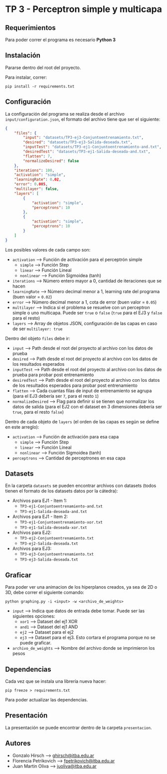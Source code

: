 # TP 3 - Perceptron simple y multicapa

## Requerimientos

Para poder correr el programa es necesario **Python 3**

## Instalación

Pararse dentro del root del proyecto.

Para instalar, correr:
```
pip install -r requirements.txt
```

## Configuración

La configuración del programa se realiza desde el archivo `input/configuration.json`, el formato del archivo tiene que ser el siguiente:
```json
{
    "files": {
        "input": "datasets/TP3-ej3-Conjuntoentrenamiento.txt",
        "desired": "datasets/TP3-ej3-Salida-deseada.txt",
        "inputTest": "datasets/TP3-ej1-Conjuntoentrenamiento-and.txt",
        "desiredTest": "datasets/TP3-ej1-Salida-deseada-and.txt",
        "flatten": 7,
        "normalizeDesired": false
    },
    "iterations": 100,
    "activation": "simple",
    "learningRate": 0.02,
    "error": 0.005,
    "multilayer": false,
    "layers": [
        {
            "activation": "simple",
            "perceptrons": 10
        },
        {
            "activation": "simple",
            "perceptrons": 10
        }
    ]
}
```

Los posibles valores de cada campo son:
* `activation` --> Función de activación para el perceptrón simple
    * `simple` --> Función Step
    * `linear` --> Función Lineal
    * `nonlinear` --> Función Sigmoidea (tanh)
* `iterations` --> Número entero mayor a 0, cantidad de iteraciones que se hacen
* `learningRate` --> Número decimal menor a 1, learning rate del programa (buen valor = `0.02`)
* `error` --> Número decimal menor a 1, cota de error (buen valor = `0.05`)
* `multilayer` --> Indica si el problema se resuelve con un perceptron simple o uno multicapa. Puede ser `true` o `false` (`true` para el EJ3 y `false` para el resto)
* `layers` --> Array de objetos JSON, configuración de las capas en caso de ser `multilayer: true`

Dentro del objeto `files` debe ir:
* `input` --> Path desde el root del proyecto al archivo con los datos de prueba
* `desired` --> Path desde el root del proyecto al archivo con los datos de los resultados esperados
* `inputTest` --> Path desde el root del proyecto al archivo con los datos de prueba para probar post entrenamiento
* `desiredTest` --> Path desde el root del proyecto al archivo con los datos de los resultados esperados para probar post entrenamiento
* `flatten` --> Cada cuantas filas de input de entrenamiento se agrupa (para el EJ3 debería ser `7`, para el resto `1`)
* `normalizeDesired` --> Flag para definir si se tienen que normalizar los datos de salida (para el EJ2 con el dataset en 3 dimensiones debería ser `true`, para el resto `false`)

Dentro de cada objeto de `layers` (el orden de las capas es según se define en este arreglo):
* `activation` --> Función de activación para esa capa
    * `simple` --> Función Step
    * `linear` --> Función Lineal
    * `nonlinear` --> Función Sigmoidea (tanh)
* `perceptrons` --> Cantidad de perceptrones en esa capa

## Datasets

En la carpeta `datasets` se pueden encontrar archivos con datasets (todos tienen el formato de los datasets datos por la cátedra):
* Archivos para EJ1 - Item 1:
    * `TP3-ej1-Conjuntoentrenamiento-and.txt`
    * `TP3-ej1-Salida-deseada-and.txt`
* Archivos para EJ1 - Item 2:
    * `TP3-ej1-Conjuntoentrenamiento-xor.txt`
    * `TP3-ej1-Salida-deseada-xor.txt`
* Archivos para EJ2:
    * `TP3-ej2-Conjuntoentrenamiento.txt`
    * `TP3-ej2-Salida-deseada.txt`
* Archivos para EJ3:
    * `TP3-ej3-Conjuntoentrenamiento.txt`
    * `TP3-ej3-Salida-deseada.txt`

## Graficar
Para poder ver una animacion de los hiperplanos creados, ya sea de 2D o 3D, debe correr el siguiente comando:
```
python graphing.py -i <input> -w <archivo_de_weights>
```
* `input` --> Indica que datos de entrada debe tomar. Puede ser las siguientes opciones:
    * `xor1` --> Dataset del ej1 XOR
    * `and1` --> Dataset del ej1 AND
    * `ej2` --> Dataset para el ej2
    * `ej3` --> Dataset para el ej3. Esto cortara el programa porque no se puede graficar.
* `archivo_de_weights` --> Nombre del archivo donde se imprimieron los pesos

## Dependencias

Cada vez que se instala una librería nueva hacer:
```
pip freeze > requirements.txt
```

Para poder actualizar las dependencias.

## Presentación

La presentación se puede encontrar dentro de la carpeta `presentacion`.

## Autores

* Gonzalo Hirsch --> ghirsch@itba.edu.ar
* Florencia Petrikovich --> fpetrikovich@itba.edu.ar
* Juan Martin Oliva --> juoliva@itba.edu.ar

